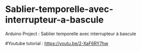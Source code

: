 # Sablier-temporelle-avec-interrupteur-a-bascule
Arduino Project : Sablier temporelle avec interrupteur à bascule

#Youtube tutorial : https://youtu.be/2-XaF6RY7hw

